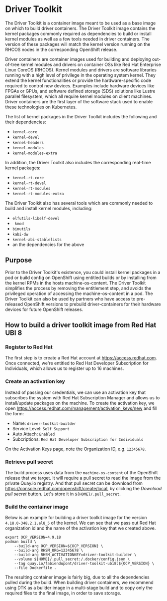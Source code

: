 # Driver Toolkit

The Driver Toolkit is a container image meant to be used as a base image on
which to build driver containers. The Driver Toolkit image contains the kernel
packages commonly required as dependencies to build or install kernel modules
as well as a few tools needed in driver containers. The version of these
packages will match the kernel version running on the RHCOS nodes in the
corresponding OpenShift release.

Driver containers are container images used for building and deploying
out-of-tree kernel modules and drivers on container OSs like Red Hat Enterprise
Linux CoreOS (RHCOS). Kernel modules and drivers are software libraries running
with a high level of privilege in the operating system kernel. They extend the
kernel functionalities or provide the hardware-specific code required to
control new devices. Examples include hardware devices like FPGAs or GPUs, and
software defined storage (SDS) solutions like Lustre parallel filesystem, which
all require kernel modules on client machines. Driver containers are the first
layer of the software stack used to enable these technologies on Kubernetes.

The list of kernel packages in the Driver Toolkit includes the following and
their dependencies:

* `kernel-core`
* `kernel-devel`
* `kernel-headers`
* `kernel-modules`
* `kernel-modules-extra`

In addition, the Driver Toolkit also includes the corresponding real-time
kernel packages:

* `kernel-rt-core`
* `kernel-rt-devel`
* `kernel-rt-modules`
* `kernel-rt-modules-extra`

The Driver Toolkit also has several tools which are commonly needed to build
and install kernel modules, including:

* `elfutils-libelf-devel`
* ` kmod`
* `binutils`
* `kabi-dw`
* `kernel-abi-stablelists`
* an the dependencies for the above

## Purpose

Prior to the Driver Toolkit's existence, you could install kernel packages in a
pod or build config on OpenShift using entitled builds or by installing from
the kernel RPMs in the hosts machine-os-content. The Driver Toolkit simplifies
the process by removing the entitlement step, and avoids the privileged
operation of accessing the machine-os-content in a pod. The Driver Toolkit can
also be used by partners who have access to pre-released OpenShift versions to
prebuild driver-containers for their hardware devices for future OpenShift
releases.

## How to build a driver toolkit image from Red Hat UBI 8

### Register to Red Hat

The first step is to create a Red Hat account at https://access.redhat.com.
Once connected, we're entitled to Red Hat Developer Subscription for
Individuals, which allows us to register up to 16 machines.

### Create an activation key

Instead of passing our credentials, we can use an activation key that
subscribes the system with Red Hat Subscription Manager and allows us to
install/update packages on the machine. To create the activation key, we open
https://access.redhat.com/management/activation_keys/new and fill the form:

* Name: `driver-toolkit-builder`
* Service Level: `Self Support`
* Auto Attach: `Enabled`
* Subcriptions: `Red Hat Developer Subscription for Individuals`

On the Activation Keys page, note the Organization ID, e.g. `12345678`.

### Retrieve pull secret

The build process uses data from the `machine-os-content` of the OpenShift
release that we target. It will require a pull secret to read the image from
the private Quay.io registry. And that pull secret can be download from
https://console.redhat.com/openshift/create/local, by clicking the _Download
pull secret_ button. Let's store it in `${HOME}/.pull_secret`.

### Build the container image

Below is an example for building a driver toolkit image for the version
`4.18.0-348.2.1.el8_5` of the kernel. We can see that we pass out Red Hat
organization id and the name of the activation key that we created above.

```shell
export OCP_VERSION=4.9.18
podman build \
    --build-arg OCP_VERSION=${OCP_VERSION} \
    --build-arg RHSM_ORG=12345678 \
    --build-arg RHSM_ACTIVATIONKEY=driver-toolkit-builder \
    --volume ${HOME}/.pull_secret:/.docker/config.json \
    --tag quay.io/fabiendupont/driver-toolkit-ubi8:${OCP_VERSION} \
    --file Dockerfile .
```

The resulting container image is fairly big, due to all the dependencies pulled
during the build. When building driver containers, we recommend using DTK as
a builder image in a multi-stage build and to copy only the required files to
the final image, in order to save storage.
